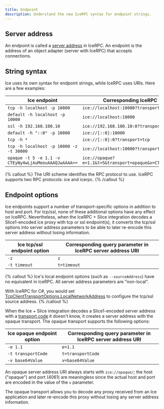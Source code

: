 ```yaml
---
title: Endpoint
description: Understand the new IceRPC syntax for endpoint strings.
---
```


## Server address

An endpoint is called a [server address][server-address] in IceRPC. An endpoint is the address of an object adapter
(server with IceRPC) that accepts connections.

## String syntax

Ice uses its own syntax for endpoint strings, while IceRPC uses URIs. Here are a few examples:

| Ice endpoint                                         | Corresponding IceRPC server address URI                                  |
| ---------------------------------------------------- | ------------------------------------------------------------------------ |
| `tcp -h localhost -p 10000`                          | `ice://localhost:10000?transport=tcp`                                    |
| `default -h localhost -p 10000`                      | `ice://localhost:10000`                                                  |
| `ssl -h 192.168.100.10`                              | `ice://192.168.100.10:0?transport=ssl`                                   |
| `default -h "::0" -p 10000`                          | `ice://[::0]:10000`                                                      |
| `tcp -h *`                                           | `ice://[::0]:0?transport=tcp`                                            |
| `tcp -h localhost -p 10000 -z -t 30000`              | `ice://localhost:10000?transport=tcp&z&t=30000`                          |
| `opaque -t 5 -e 1.1 -v CTEyNy4wLjAuMeouAAAQJwAAAA==` | `ice://opaque?e=1.1&t=5&transport=opaque&v=CTEyNy4wLjAuMeouAAAQJwAAAA==` |

{% callout %}
The URI scheme identifies the RPC protocol to use. IceRPC supports two RPC protocols: ice and icerpc.
{% /callout %}

## Endpoint options

Ice endpoints support a number of transport-specific options in addition to host and port. For tcp/ssl, none of these
additional options have any effect on IceRPC. Nevertheless, when the IceRPC + Slice integration decodes a Slice1-encoded
ice proxy with tcp or ssl endpoint(s), it converts the tcp/ssl options into server address parameters to be able to
later re-encode this server address without losing information.

| Ice tcp/ssl endpoint option | Corresponding query parameter in IceRPC server address URI |
| --------------------------- | ---------------------------------------------------------- |
| `-z`                        | `z`                                                        |
| `-t timeout`                | `t=timeout`                                                |

{% callout %}
Ice's local endpoint options (such as `--sourceAddress`) have no equivalent in IceRPC. All server address parameters are
"non-local".

With IceRPC for C#, you would set [TcpClientTransportOptions.LocalNetworkAddress] to configure the tcp/ssl source
address. {% /callout %}

When the Ice + Slice integration decodes a Slice1-encoded server address with a [transport code][transport-code] it
doesn't know, it creates a server address with the opaque transport. The opaque transport supports the following
options:

| Ice opaque endpoint option | Corresponding query parameter in IceRPC server address URI |
| -------------------------- | ---------------------------------------------------------- |
| `-e 1.1`                   | `e=1.1`                                                    |
| `-t transportCode`         | `t=transportCode`                                          |
| `-v base64Value`           | `v=base64Value`                                            |

An opaque server address URI always starts with `ice://opaque/`; the host ("opaque") and port (4061) are meaningless
since the actual host and port are encoded in the value of the `v` parameter.

The opaque transport allows you to decode any proxy received from an Ice application and later re-encode this proxy
without losing any server address information.

[server-address]: /icerpc/connection/server-address
[transport-code]: /slice1/encoding/proxy-types

[TcpClientTransportOptions.LocalNetworkAddress]: csharp:IceRpc.Transports.Tcp.TcpClientTransportOptions#IceRpc_Transports_Tcp_TcpClientTransportOptions_LocalNetworkAddress
